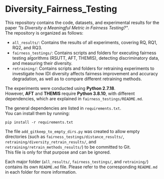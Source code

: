 # Diversity_Fairness_Testing

This repository contains the code, datasets, and experimental results for the paper *"Is Diversity a Meaningful Metric in Fairness Testing?"*.  
The repository is organized as follows:

- `all_results/`: Contains the results of all experiments, covering RQ, RQ1, RQ2, and RQ3.
- `fairness_testings/`: Contains scripts and folders for executing fairness testing algorithms (RSUTT, AFT, THEMIS), detecting discriminatory data, and measuring their diversity.
- `retraining/`: Contains scripts and folders for retraining experiments to investigate how IDI diversity affects fairness improvement and accuracy degradation, as well as to compare different retraining methods.

The experiments were conducted using **Python 2.7.18**.  
However, **AFT** and **THEMIS** require **Python 3.8.10**, with different dependencies, which are explained in `fairness_testings/README.md`.

The general dependencies are listed in `requirements.txt`.  
You can install them by running:

```
pip install -r requirements.txt
```

The file `add_gitkeep_to_empty_dirs.py` was created to allow empty directories (such as `fairness_testings/distance_results/`, `retraining/diversity_retrain_results/`, and `retraining/retrain_methods_results/`) to be committed to Git.  
This file is only for that purpose and can be ignored.

Each major folder (`all_results/`, `fairness_testings/`, and `retraining/`) contains its own `README.md` file.
Please refer to the corresponding `README.md` in each folder for more information.
